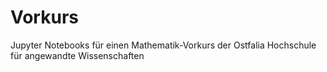 # Vorkurs

Jupyter Notebooks für einen Mathematik-Vorkurs der Ostfalia Hochschule für angewandte Wissenschaften


